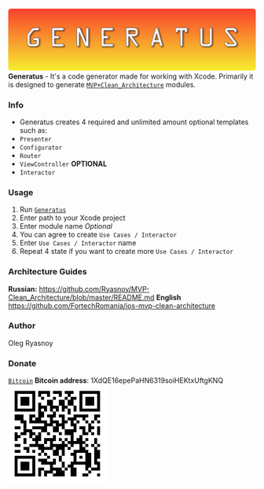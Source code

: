 ![](https://github.com/Ryasnoy/Generatus/blob/master/GeneratusLogo.png)
**Generatus** - It's a code generator made for working with Xcode. Primarily it is designed to generate [`MVP+Clean_Architecture`](https://github.com/Ryasnoy/MVP-Clean_Architecture/blob/master/README.md) modules.

### Info 
* Generatus creates 4 required and unlimited amount optional templates such as:
* `Presenter`
* `Configurator`
* `Router`
* `ViewController`
**OPTIONAL**
* `Interactor`

### Usage
1. Run [`Generatus`](https://github.com/Ryasnoy/Generatus/blob/master/Generatus/Generatus)
2. Enter path to your Xcode project
3. Enter module name
*Optional*
4. You can agree to create `Use Cases / Interactor`
5. Enter `Use Cases / Interactor` name
6. Repeat 4 state if you want to create more `Use Cases / Interactor`

### Architecture Guides 

**Russian:** 
https://github.com/Ryasnoy/MVP-Clean_Architecture/blob/master/README.md
**English**
https://github.com/FortechRomania/ios-mvp-clean-architecture


### Author
Oleg Ryasnoy

### Donate 
[`Bitcoin`](https://blockchain.info/payment_request?address=1XdQE16epePaHN6319soiHEKtxUftgKNQ&message=Donate+on+Generatus&amount_local=20&currency=USD&nosavecurrency=true)
**Bitcoin address**: 1XdQE16epePaHN6319soiHEKtxUftgKNQ
![](https://github.com/Ryasnoy/Generatus/blob/master/qr.png)
